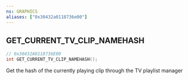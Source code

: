 ```yaml
---
ns: GRAPHICS
aliases: ["0x30432a0118736e00"]
---
```

## GET_CURRENT_TV_CLIP_NAMEHASH

```c
// 0x30432A0118736E00
int GET_CURRENT_TV_CLIP_NAMEHASH();
```

Get the hash of the currently playing clip through the TV playlist manager


